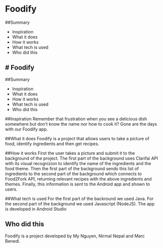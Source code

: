 # Foodify

##Summary
* Inspiration
* What it does
* How it works
* What tech is used
* Who did this

## # Foodify

##Summary
* Inspiration
* What it does
* How it works
* What tech is used
* Who did this


##Inspiration
Remember that frustration when you see a delicious dish somewhere but don’t know the name nor how to cook it? Gone are the days with our Foodify app. 

##What it does
Foodify is a project that allows users to take a picture of food, identify ingredients and then get recipes.

##How it works
First the user takes a picture and submit it to the background of the project. The first part of the background uses Clarifai API with its visual recognizion to identify the name of the ingredients and the food theme.
Then the first part of the background sends this list of ingredients to the second part of the background which connects to Food2Fork API, returning relevant recipes with the above ingredients and themes.
Finally, this information is sent to the Android app and shown to users.

##What tech is used
For the first part of the backround we used Java.
For the second part of the background we used Javascript (NodeJS).
The app is developed in Android Studio

## Who did this
Foodify is a project developed by My Nguyen, Nirmal Nepal and Marc Benedí.

